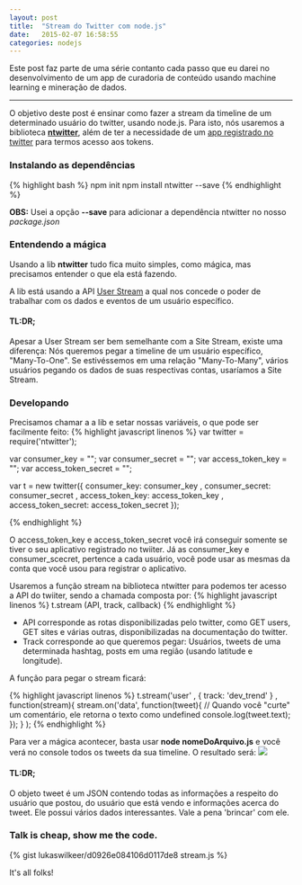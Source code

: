 ```yaml
---
layout: post
title:  "Stream do Twitter com node.js"
date:   2015-02-07 16:58:55
categories: nodejs
---
```

Este post faz parte de uma série contanto cada passo que eu darei no desenvolvimento de um app de curadoria de conteúdo usando machine learning e mineração de dados.

---------------------------------

O objetivo deste post é ensinar como fazer a stream da timeline de um determinado usuário do twitter, usando node.js. Para isto, nós usaremos a biblioteca **[ntwitter](https://www.npmjs.com/package/ntwitter)**, além de ter a necessidade de um [app registrado no twitter](http://apps.twitter.com) para termos acesso aos tokens.

### Instalando as dependências
{% highlight bash %}
npm init
npm install ntwitter --save
{% endhighlight %}

**OBS:** Usei a opção **--save** para adicionar a dependência ntwitter no nosso *package.json*

### Entendendo a mágica
Usando a lib **ntwitter** tudo fica muito simples, como mágica, mas precisamos entender o que ela está fazendo.

A lib está usando a API [User Stream](https://dev.twitter.com/streaming/userstreams) a qual nos concede o poder de trabalhar com os dados e eventos de um usuário específico.

#### TL:DR;

Apesar a User Stream ser bem semelhante com a Site Stream, existe uma diferença: Nós queremos pegar a timeline de um usuário específico, "Many-To-One". Se estivéssemos em uma relação "Many-To-Many", vários usuários pegando os dados de suas respectivas contas, usaríamos a Site Stream.

### Developando

Precisamos chamar a a lib e setar nossas variáveis, o que pode ser facilmente feito:
{% highlight javascript linenos %}
var twitter = require('ntwitter');

var consumer_key = "";
var consumer_secret = "";
var access_token_key = "";
var access_token_secret = "";

var t = new twitter({
  consumer_key: consumer_key
  , consumer_secret: consumer_secret
  , access_token_key: access_token_key
  , access_token_secret: access_token_secret
});

{% endhighlight %}

O access_token_key e access_token_secret você irá conseguir somente se tiver o seu aplicativo registrado no twiiter. Já as consumer_key e consumer_scecret, pertence a cada usuário, você pode usar as mesmas da conta que você usou para registrar o aplicativo.

Usaremos a função stream na biblioteca ntwitter para podemos ter acesso a API do twiiter, sendo a chamada composta por:
{% highlight javascript linenos %}
t.stream (API, track, callback)
{% endhighlight %}

* API corresponde as rotas disponibilizadas pelo twitter, como GET users, GET sites e várias outras, disponibilizadas na documentação do twitter.
* Track corresponde ao que queremos pegar: Usuários, tweets de uma determinada hashtag, posts em uma região (usando latitude e longitude).

A função para pegar o stream ficará:

{% highlight javascript linenos %}
t.stream('user'
  , { track: 'dev_trend' }
  , function(stream){
    stream.on('data', function(tweet){
      // Quando você "curte" um comentário, ele retorna o texto como undefined
      console.log(tweet.text);
    });
  }
);
{% endhighlight %}

Para ver a mágica acontecer, basta usar **node nomeDoArquivo.js** e você verá no console todos os tweets da sua timeline. 
O resultado será:
![](https://dl-web.dropbox.com/get/Public/teste%20stream%20nodejs.png?_subject_uid=96668646&w=AABjdrU-feeZeFfLN4l5A738ocvFj1o3m7jqJusCpUOnHg)

#### TL:DR;
O objeto tweet é um JSON contendo todas as informações a respeito do usuário que postou, do usuário que está vendo e informações acerca do tweet. Ele possui vários dados interessantes. Vale a pena 'brincar' com ele.

### Talk is cheap, show me the code.

{% gist lukaswilkeer/d0926e084106d0117de8 stream.js %}

It's all folks!